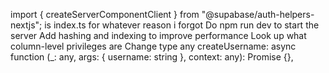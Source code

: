 import { createServerComponentClient } from "@supabase/auth-helpers-nextjs"; is index.ts for whatever reason i forgot
Do npm run dev to start the server
Add hashing and indexing to improve performance
Look up what column-level privileges are
Change type any         createUsername: async function (_: any, args: { username: string }, context: any): Promise<any> {},
